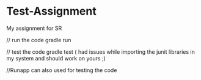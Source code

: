 # Test-Assignment
My assignment for SR

// run the code 
gradle run

// test the code
gradle test  ( had issues while importing the junit libraries in my system and should work on yours ;)

//Runapp can also used for testing the code